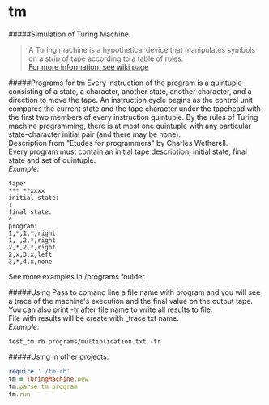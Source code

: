 tm
==
#####Simulation of Turing Machine.
>A Turing machine is a hypothetical device that manipulates symbols on a strip of tape according to a table of rules.  
>[For more information, see wiki page](http://en.wikipedia.org/wiki/Turing_machine) 

#####Programs for tm
Every instruction of the program is a quintuple consisting of a state, a character, another state, another character, 
and a direction to move the tape. 
An instruction cycle begins as the control unit compares the current state and the tape character under the tapehead 
with the first two members of every instruction quintuple. 
By the rules of Turing machine programming, there is at most one quintuple with any particular state-character 
initial pair (and there may be none).  
Description from "Etudes for programmers" by Charles Wetherell.  
Every program must contain an initial tape description, initial state, final state and set of quintuple.  
*Example:*
```
tape:
*** **xxxx
initial state:
1
final state:
4
program:
1,*,1,*,right
1, ,2,*,right
2,*,2,*,right
2,x,3,x,left
3,*,4,x,none
```
See more examples in /programs foulder

#####Using
Pass to comand line a file name with program and you will see a trace of the machine's execution 
and the final value on the output tape.  
You can also print -tr after file name to write all results to file.  
File with results will be create with _trace.txt name.  
*Example:*
```
test_tm.rb programs/multiplication.txt -tr
```

#####Using in other projects:
```ruby
require './tm.rb'
tm = TuringMachine.new
tm.parse_tm_program
tm.run
```
